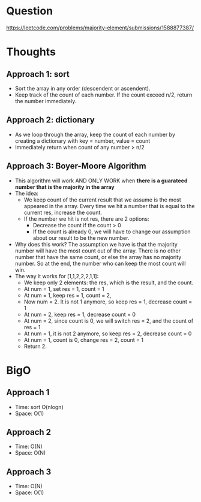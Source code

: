 # Question
https://leetcode.com/problems/majority-element/submissions/1588877387/

# Thoughts
## Approach 1: sort
- Sort the array in any order (descendent or ascendent).
- Keep track of the count of each number. If the count exceed n/2, return the number immediately.

## Approach 2: dictionary
- As we loop through the array, keep the count of each number by creating a dictionary with key = number, value = count
- Immediately return when count of any number > n/2

## Approach 3:  Boyer-Moore Algorithm
- This algorithm will work AND ONLY WORK when **there is a guarateed number that is the majority in the array**
- The idea: 
    - We keep count of the current result that we assume is the most appeared in the array. Every time we hit a number that is equal to the current res, increase the count.
    - If the number we hit is not res, there are 2 options:
        - Decrease the count if the count > 0
        - If the count is already 0, we will have to change our assumption about our result to be the new number.
- Why does this work? The assumption we have is that the majority number will have the most count out of the array. There is no other number that have the same count, or else the array has no majority number. So at the end, the number who can keep the most count will win.
- The way it works for [1,1,2,2,2,1,1]:
    - We keep only 2 elements: the res, which is the result, and the count.
    - At num = 1, set res = 1, count = 1
    - At num = 1, keep res = 1, count = 2,
    - Now num = 2. It is not 1 anymore, so keep res = 1, decrease count = 1
    - At num = 2, keep res = 1, decrease count = 0
    - At num = 2, since count is 0, we will switch res = 2, and the count of res = 1
    - At num = 1, it is not 2 anymore, so keep res = 2, decrease count = 0
    - At num = 1, count is 0, change res = 2, count = 1
    - Return 2.

# BigO
## Approach 1
- Time: sort O(nlogn)
- Space: O(1)

## Approach 2
- Time: O(N)
- Space: O(N)

## Approach 3
- Time: O(N)
- Space: O(1)